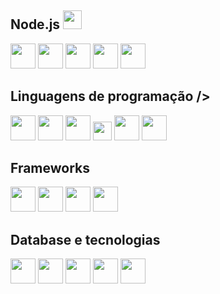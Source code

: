 ## Node.js <img src="https://cdn.jsdelivr.net/gh/devicons/devicon/icons/nodejs/nodejs-original.svg" width="30px" height="30px" />
<div>
<img src="https://cdn.jsdelivr.net/gh/devicons/devicon/icons/react/react-original.svg" width="40px" height="40px" />
<img src="https://cdn.jsdelivr.net/gh/devicons/devicon/icons/angularjs/angularjs-original.svg" width="40px" height="40px"/>
<img src="https://cdn.jsdelivr.net/gh/devicons/devicon/icons/express/express-original.svg" width="40px" height="40px" />
<img src="https://cdn.jsdelivr.net/gh/devicons/devicon/icons/sequelize/sequelize-original.svg" width="40px" height="40px"/>
<img src="https://cdn.jsdelivr.net/gh/devicons/devicon/icons/nextjs/nextjs-original.svg" width="40px" height="40px" />
</div>

## Linguagens de programação />
<div>
<img src="https://cdn.jsdelivr.net/gh/devicons/devicon/icons/csharp/csharp-original.svg" width="40px" height="40px" />
<img src="https://cdn.jsdelivr.net/gh/devicons/devicon/icons/dart/dart-original.svg" width="40px " height="40px"/>
<img src="https://cdn.jsdelivr.net/gh/devicons/devicon/icons/python/python-original.svg" width="40px" height="40px"/>
<img src="https://cdn.jsdelivr.net/gh/devicons/devicon/icons/kotlin/kotlin-original.svg" width="30px" height="30px"/>
<img src="https://cdn.jsdelivr.net/gh/devicons/devicon/icons/lua/lua-original-wordmark.svg" width="40px" height="40px"/>
<img src="https://cdn.jsdelivr.net/gh/devicons/devicon/icons/typescript/typescript-original.svg" width="40px" height="40px"/>
</div>

## Frameworks
<div>
<img src="https://cdn.jsdelivr.net/gh/devicons/devicon/icons/dotnetcore/dotnetcore-original.svg" width="40px" height="40px"/>
<img src="https://cdn.jsdelivr.net/gh/devicons/devicon/icons/flask/flask-original.svg" width="40px" height="40px"/>
<img src="https://cdn.jsdelivr.net/gh/devicons/devicon/icons/spring/spring-original.svg" width="40px" height="40px"/>
<img src="https://cdn.jsdelivr.net/gh/devicons/devicon/icons/flutter/flutter-original.svg" width="40px" height="40px"/>
</div>

## Database e tecnologias
<div>
<img src="https://cdn.jsdelivr.net/gh/devicons/devicon/icons/mongodb/mongodb-original.svg" width="40px" height="40px" />
<img src="https://cdn.jsdelivr.net/gh/devicons/devicon/icons/mysql/mysql-original.svg" width="40px" height="40px" />
<img src="https://cdn.jsdelivr.net/gh/devicons/devicon/icons/postgresql/postgresql-original.svg" width="40px" height="40px"/>
<img src="https://cdn.jsdelivr.net/gh/devicons/devicon/icons/microsoftsqlserver/microsoftsqlserver-plain.svg" width="40px" height="40px"/>
<img src="https://cdn.jsdelivr.net/gh/devicons/devicon/icons/heroku/heroku-plain.svg" width="40px" height="40px"/>
</div>
